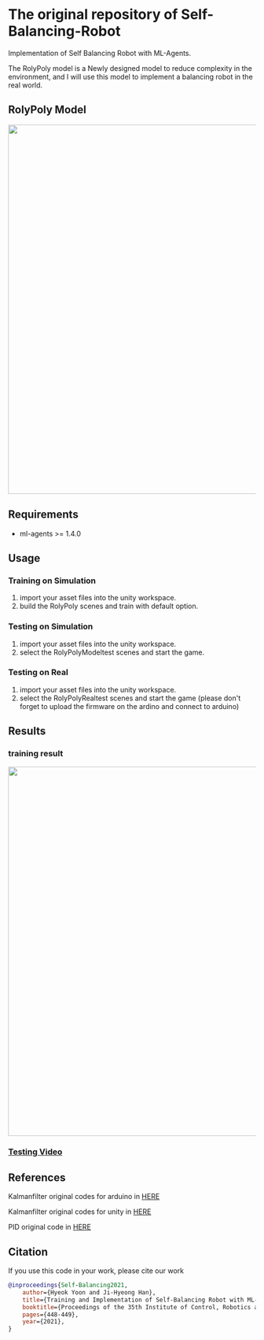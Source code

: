 # The original repository of Self-Balancing-Robot
Implementation of Self Balancing Robot with ML-Agents.

The RolyPoly model is a Newly designed model to reduce complexity in the environment, and I will use this model to implement a balancing robot in the real world.

## RolyPoly Model
<img align="center" src="figures/RolyPolyModelTest.gif" width="750">

## Requirements
*   ml-agents >= 1.4.0

## Usage
### Training on Simulation
1. import your asset files into the unity workspace.
2. build the RolyPoly scenes and train with default option.
### Testing on Simulation
1. import your asset files into the unity workspace.
2. select the RolyPolyModeltest scenes and start the game.
### Testing on Real
1. import your asset files into the unity workspace.
2. select the RolyPolyRealtest scenes and start the game (please don't forget to upload the firmware on the ardino and connect to arduino)

## Results
### training result
<img align="center" src="figures/RolyPolyResult.PNG" width="750">

### [Testing Video](https://www.youtube.com/watch?v=zNuGCi0jJcc)

## References
Kalmanfilter original codes for arduino in [HERE](https://github.com/TKJElectronics/KalmanFilter)

Kalmanfilter original codes for unity in [HERE](https://github.com/prozoroff/UKFSharp)

PID original code in [HERE](http://scipia.co.kr/blog/227)

## Citation
If you use this code in your work, please cite our work
```bibtex
@inproceedings{Self-Balancing2021,
    author={Hyeok Yoon and Ji-Hyeong Han},
    title={Training and Implementation of Self-Balancing Robot with ML-Agents},
    booktitle={Proceedings of the 35th Institute of Control, Robotics and Systems Annual Conference (ICROS 2020)},
    pages={448-449},
    year={2021},
}
